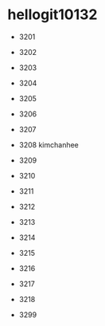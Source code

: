 # hellogit10132
* 3201 


* 3202


* 3203


* 3204


* 3205

* 3206

* 3207


* 3208 kimchanhee


* 3209


* 3210


* 3211


* 3212


* 3213


* 3214


* 3215


* 3216


* 3217


* 3218


* 3299
